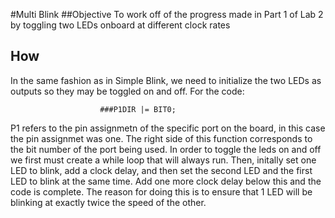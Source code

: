 #Multi Blink
##Objective
To work off of the progress made in Part 1 of Lab 2 by toggling two LEDs onboard at different clock rates
## How
In the same fashion as in Simple Blink, we need to initialize the two LEDs as outputs so they may be toggled on 
and off. For the code: 

                        ###P1DIR |= BIT0;

P1 refers to the pin assignmetn of the specific port on the board, in this case the pin assignmet was one. The 
right side of this function corresponds to the bit number of the port being used. In order to toggle the leds on and off
we first must create a while loop that will always run. Then, initally set one LED to blink, add a clock delay, and then 
set the second LED and the first LED to blink at the same time. Add one more clock delay below this and the code is 
complete. The reason for doing this is to ensure that 1 LED will be blinking at exactly twice the speed of the other.
